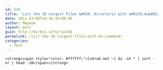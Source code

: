 ```yaml
---
id: 536
title: 'List the 10 Largest Files &#038; Directoris with &#8220;du&#8221; command'
date: 2011-03-05T19:36:35+00:00
author: Мирков
layout: post
guid: http://mirkov.info/?p=536
permalink: /list-the-10-largest-files-with-du-command/
categories:
  - Tech
---
```

`<strong><span style="color: #ffffff;">[smrad.net ~] du -sh * | sort -nr | head -10</span></strong>`